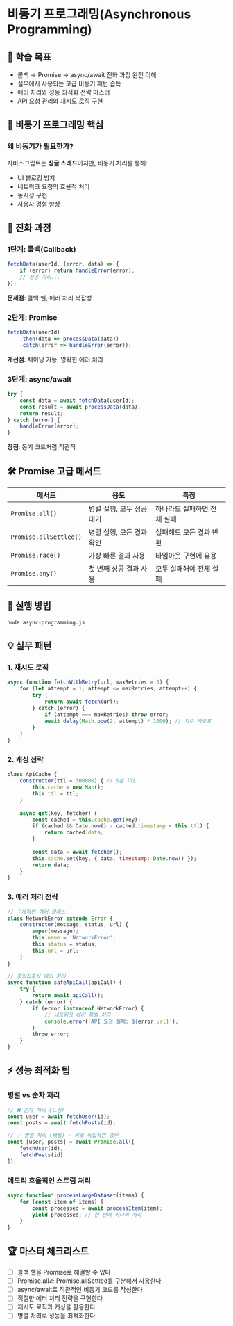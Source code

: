 # 비동기 프로그래밍(Asynchronous Programming)

## 🎯 학습 목표
- 콜백 → Promise → async/await 진화 과정 완전 이해
- 실무에서 사용되는 고급 비동기 패턴 습득
- 에러 처리와 성능 최적화 전략 마스터
- API 요청 관리와 재시도 로직 구현

## 📝 비동기 프로그래밍 핵심

### 왜 비동기가 필요한가?
자바스크립트는 **싱글 스레드**이지만, 비동기 처리를 통해:
- UI 블로킹 방지
- 네트워크 요청의 효율적 처리  
- 동시성 구현
- 사용자 경험 향상

## 🔄 진화 과정

### 1단계: 콜백(Callback)
```javascript
fetchData(userId, (error, data) => {
    if (error) return handleError(error);
    // 성공 처리...
});
```
**문제점**: 콜백 헬, 에러 처리 복잡성

### 2단계: Promise
```javascript
fetchData(userId)
    .then(data => processData(data))
    .catch(error => handleError(error));
```
**개선점**: 체이닝 가능, 명확한 에러 처리

### 3단계: async/await
```javascript
try {
    const data = await fetchData(userId);
    const result = await processData(data);
    return result;
} catch (error) {
    handleError(error);
}
```
**장점**: 동기 코드처럼 직관적

## 🛠 Promise 고급 메서드

| 메서드 | 용도 | 특징 |
|--------|------|------|
| `Promise.all()` | 병렬 실행, 모두 성공 대기 | 하나라도 실패하면 전체 실패 |
| `Promise.allSettled()` | 병렬 실행, 모든 결과 확인 | 실패해도 모든 결과 반환 |
| `Promise.race()` | 가장 빠른 결과 사용 | 타임아웃 구현에 유용 |
| `Promise.any()` | 첫 번째 성공 결과 사용 | 모두 실패해야 전체 실패 |

## 🚀 실행 방법
```bash
node async-programming.js
```

## 💡 실무 패턴

### 1. 재시도 로직
```javascript
async function fetchWithRetry(url, maxRetries = 3) {
    for (let attempt = 1; attempt <= maxRetries; attempt++) {
        try {
            return await fetch(url);
        } catch (error) {
            if (attempt === maxRetries) throw error;
            await delay(Math.pow(2, attempt) * 1000); // 지수 백오프
        }
    }
}
```

### 2. 캐싱 전략
```javascript
class ApiCache {
    constructor(ttl = 300000) { // 5분 TTL
        this.cache = new Map();
        this.ttl = ttl;
    }
    
    async get(key, fetcher) {
        const cached = this.cache.get(key);
        if (cached && Date.now() - cached.timestamp < this.ttl) {
            return cached.data;
        }
        
        const data = await fetcher();
        this.cache.set(key, { data, timestamp: Date.now() });
        return data;
    }
}
```

### 3. 에러 처리 전략
```javascript
// 구체적인 에러 클래스
class NetworkError extends Error {
    constructor(message, status, url) {
        super(message);
        this.name = 'NetworkError';
        this.status = status;
        this.url = url;
    }
}

// 중앙집중식 에러 처리
async function safeApiCall(apiCall) {
    try {
        return await apiCall();
    } catch (error) {
        if (error instanceof NetworkError) {
            // 네트워크 에러 특별 처리
            console.error(`API 요청 실패: ${error.url}`);
        }
        throw error;
    }
}
```

## ⚡ 성능 최적화 팁

### 병렬 vs 순차 처리
```javascript
// ❌ 순차 처리 (느림)
const user = await fetchUser(id);
const posts = await fetchPosts(id);

// ✅ 병렬 처리 (빠름) - 서로 독립적인 경우
const [user, posts] = await Promise.all([
    fetchUser(id),
    fetchPosts(id)
]);
```

### 메모리 효율적인 스트림 처리
```javascript
async function* processLargeDataset(items) {
    for (const item of items) {
        const processed = await processItem(item);
        yield processed; // 한 번에 하나씩 처리
    }
}
```

## 🏆 마스터 체크리스트
- [ ] 콜백 헬을 Promise로 해결할 수 있다
- [ ] Promise.all과 Promise.allSettled를 구분해서 사용한다
- [ ] async/await로 직관적인 비동기 코드를 작성한다
- [ ] 적절한 에러 처리 전략을 구현한다
- [ ] 재시도 로직과 캐싱을 활용한다
- [ ] 병렬 처리로 성능을 최적화한다

